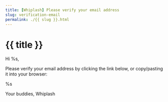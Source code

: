 ```yaml
---
title: [Whiplash] Please verify your email address
slug: verification-email
permalink: ./{{ slug }}.html
---
```


# {{ title }}

Hi %s,

Please verify your email address by clicking the link below, or copy/pasting it into your browser:

%s

Your buddies,
Whiplash